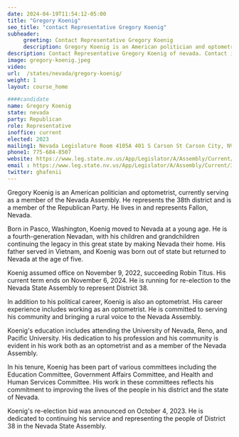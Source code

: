 ```yaml
---
date: 2024-04-19T11:54:12-05:00
title: "Gregory Koenig"
seo_title: "contact Representative Gregory Koenig"
subheader:
     greeting: Contact Representative Gregory Koenig
     description: Gregory Koenig is an American politician and optometrist, currently serving as a member of the Nevada Assembly. He represents the 38th district and is a member of the Republican Party. He lives in and represents Fallon, Nevada.
description: Contact Representative Gregory Koenig of nevada. Contact information for Gregory Koenig includes email address, phone number, and mailing address.
image: gregory-koenig.jpeg
video:
url:  /states/nevada/gregory-koenig/
weight: 1
layout: course_home

####candidate
name: Gregory Koenig
state: nevada
party: Republican
role: Representative
inoffice: current
elected: 2023
mailing1: Nevada Legislature Room 4105A 401 S Carson St Carson City, NV 89701-4747
phone1: 775-684-8507
website: https://www.leg.state.nv.us/App/Legislator/A/Assembly/Current/38/
email : https://www.leg.state.nv.us/App/Legislator/A/Assembly/Current/38/
twitter: ghafenii
---
```


Gregory Koenig is an American politician and optometrist, currently serving as a member of the Nevada Assembly. He represents the 38th district and is a member of the Republican Party. He lives in and represents Fallon, Nevada.

Born in Pasco, Washington, Koenig moved to Nevada at a young age. He is a fourth-generation Nevadan, with his children and grandchildren continuing the legacy in this great state by making Nevada their home. His father served in Vietnam, and Koenig was born out of state but returned to Nevada at the age of five.

Koenig assumed office on November 9, 2022, succeeding Robin Titus. His current term ends on November 6, 2024. He is running for re-election to the Nevada State Assembly to represent District 38.

In addition to his political career, Koenig is also an optometrist. His career experience includes working as an optometrist. He is committed to serving his community and bringing a rural voice to the Nevada Assembly.

Koenig's education includes attending the University of Nevada, Reno, and Pacific University. His dedication to his profession and his community is evident in his work both as an optometrist and as a member of the Nevada Assembly.

In his tenure, Koenig has been part of various committees including the Education Committee, Government Affairs Committee, and Health and Human Services Committee. His work in these committees reflects his commitment to improving the lives of the people in his district and the state of Nevada.

Koenig's re-election bid was announced on October 4, 2023. He is dedicated to continuing his service and representing the people of District 38 in the Nevada State Assembly.
